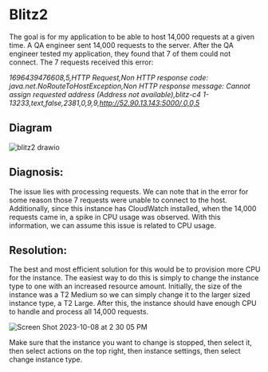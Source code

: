 # Blitz2

The goal is for my application to be able to host 14,000 requests at a given time. A QA engineer sent 14,000 requests to the server. After the QA engineer tested my application, they found that 7 of them could not connect. The 7 requests received this error:

*1696439476608,5,HTTP Request,Non HTTP response code: java.net.NoRouteToHostException,Non HTTP response message: Cannot assign requested address (Address not available),blitz-c4 1-13233,text,false,2381,0,9,9,http://52.90.13.143:5000/,0,0,5*

## Diagram 
![blitz2 drawio](https://github.com/Sameen-k/Blitz2/assets/128739962/2e344dfd-f947-404d-872c-b389a2c798ed)



## Diagnosis:
The issue lies with processing requests. We can note that in the error for some reason those 7 requests were unable to connect to the host. Additionally, since this instance has CloudWatch installed, when the 14,000 requests came in, a spike in CPU usage was observed. With this information, we can assume this issue is related to CPU usage.

## Resolution:
The best and most efficient solution for this would be to provision more CPU for the instance. The easiest way to do this is simply to change the instance type to one with an increased resource amount. Initially, the size of the instance was a T2 Medium so we can simply change it to the larger sized instance type, a T2 Large. After this, the instance should have enough CPU to handle and process all 14,000 requests. 
 
![Screen Shot 2023-10-08 at 2 30 05 PM](https://github.com/Sameen-k/Blitz2/assets/128739962/79f0495b-a7c1-4d0f-970c-0f03eed3cf00)

Make sure that the instance you want to change is stopped, then select it, then select actions on the top right, then instance settings, then select change instance type. 
